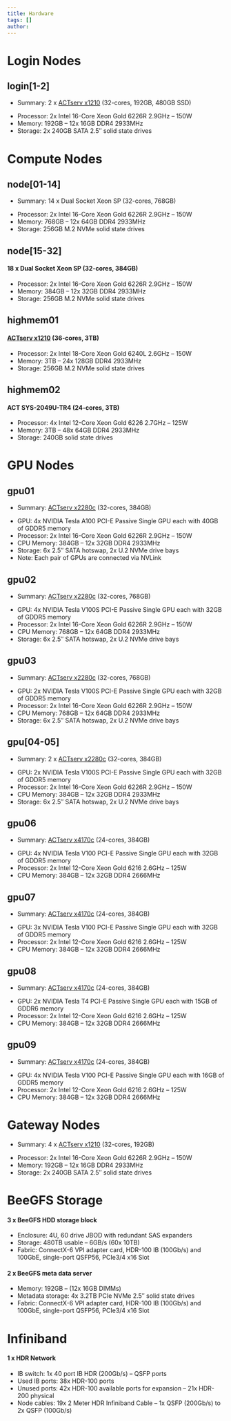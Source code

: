 ```yaml
---
title: Hardware
tags: []
author: 
---
```


# Login Nodes
## login\[1-2\]
-  Summary: 2 x [ACTserv x1210](https://www.advancedclustering.com/act_systems/actserv-x1210/) (32-cores, 192GB, 480GB SSD)
*   Processor: 2x Intel 16-Core Xeon Gold 6226R 2.9GHz – 150W
*   Memory: 192GB – 12x 16GB DDR4 2933MHz
*   Storage: 2x 240GB SATA 2.5″ solid state drives


# Compute Nodes
## node\[01-14\]
- Summary: 14 x Dual Socket Xeon SP (32-cores, 768GB)
*   Processor: 2x Intel 16-Core Xeon Gold 6226R 2.9GHz – 150W
*   Memory: 768GB – 12x 64GB DDR4 2933MHz
*   Storage: 256GB M.2 NVMe solid state drives

##  node\[15-32\]
#### 18 x Dual Socket Xeon SP (32-cores, 384GB)

*   Processor: 2x Intel 16-Core Xeon Gold 6226R 2.9GHz – 150W
*   Memory: 384GB – 12x 32GB DDR4 2933MHz
*   Storage: 256GB M.2 NVMe solid state drives

## highmem01
#### [ACTserv x1210](https://www.advancedclustering.com/act_systems/actserv-x1210/) (36-cores, 3TB) 

*   Processor: 2x Intel 18-Core Xeon Gold 6240L 2.6GHz – 150W
*   Memory: 3TB – 24x 128GB DDR4 2933MHz
*   Storage: 256GB M.2 NVMe solid state drives

## highmem02
#### ACT SYS-2049U-TR4 (24-cores, 3TB)

*   Processor: 4x Intel 12-Core Xeon Gold 6226 2.7GHz – 125W
*   Memory: 3TB – 48x 64GB DDR4 2933MHz
*   Storage: 240GB solid state drives


# GPU Nodes
## gpu01
- Summary: [ACTserv x2280c](https://www.advancedclustering.com/act_systems/actserv-x2280c/) (32-cores, 384GB)
*   GPU: 4x NVIDIA Tesla A100 PCI-E Passive Single GPU each with 40GB of GDDR5 memory
*   Processor: 2x Intel 16-Core Xeon Gold 6226R 2.9GHz – 150W
*   CPU Memory: 384GB – 12x 32GB DDR4 2933MHz
*   Storage: 6x 2.5″ SATA hotswap, 2x U.2 NVMe drive bays
*   Note: Each pair of GPUs are connected via NVLink

## gpu02
-  Summary: [ACTserv x2280c](https://www.advancedclustering.com/act_systems/actserv-x2280c/) (32-cores, 768GB)
*   GPU: 4x NVIDIA Tesla V100S PCI-E Passive Single GPU each with 32GB of GDDR5 memory
*   Processor: 2x Intel 16-Core Xeon Gold 6226R 2.9GHz – 150W
*   CPU Memory: 768GB – 12x 64GB DDR4 2933MHz
*   Storage: 6x 2.5″ SATA hotswap, 2x U.2 NVMe drive bays

## gpu03
 - Summary:  [ACTserv x2280c](https://www.advancedclustering.com/act_systems/actserv-x2280c/) (32-cores, 768GB)
*   GPU: 2x NVIDIA Tesla V100S PCI-E Passive Single GPU each with 32GB of GDDR5 memory
*   Processor: 2x Intel 16-Core Xeon Gold 6226R 2.9GHz – 150W
*   CPU Memory: 768GB – 12x 64GB DDR4 2933MHz
*   Storage: 6x 2.5″ SATA hotswap, 2x U.2 NVMe drive bays

## gpu\[04-05\]
 - Summary:  2 x [ACTserv x2280c](https://www.advancedclustering.com/act_systems/actserv-x2280c/) (32-cores, 384GB) 
*   GPU: 2x NVIDIA Tesla V100S PCI-E Passive Single GPU each with 32GB of GDDR5 memory
*   Processor: 2x Intel 16-Core Xeon Gold 6226R 2.9GHz – 150W
*   CPU Memory: 384GB – 12x 32GB DDR4 2933MHz
*   Storage: 6x 2.5″ SATA hotswap, 2x U.2 NVMe drive bays

## gpu06
 - Summary:  [ACTserv x4170c](https://www.advancedclustering.com/act_systems/actserv-x4170c/) (24-cores, 384GB) 
*   GPU: 4x NVIDIA Tesla V100 PCI-E Passive Single GPU each with 32GB of GDDR5 memory
*   Processor: 2x Intel 12-Core Xeon Gold 6216 2.6GHz – 125W
*   CPU Memory: 384GB – 12x 32GB DDR4 2666MHz

## gpu07
 - Summary:  [ACTserv x4170c](https://www.advancedclustering.com/act_systems/actserv-x4170c/) (24-cores, 384GB)
*   GPU: 3x NVIDIA Tesla V100 PCI-E Passive Single GPU each with 32GB of GDDR5 memory
*   Processor: 2x Intel 12-Core Xeon Gold 6216 2.6GHz – 125W
*   CPU Memory: 384GB – 12x 32GB DDR4 2666MHz

## gpu08
 - Summary:  [ACTserv x4170c](https://www.advancedclustering.com/act_systems/actserv-x4170c/) (24-cores, 384GB)
*   GPU: 2x NVIDIA Tesla T4 PCI-E Passive Single GPU each with 15GB of GDDR6 memory
*   Processor: 2x Intel 12-Core Xeon Gold 6216 2.6GHz – 125W
*   CPU Memory: 384GB – 12x 32GB DDR4 2666MHz

## gpu09
 - Summary:  [ACTserv x4170c](https://www.advancedclustering.com/act_systems/actserv-x4170c/) (24-cores, 384GB)
*   GPU: 4x NVIDIA Tesla V100 PCI-E Passive Single GPU each with 16GB of GDDR5 memory
*   Processor: 2x Intel 12-Core Xeon Gold 6216 2.6GHz – 125W
*   CPU Memory: 384GB – 12x 32GB DDR4 2666MHz

# Gateway Nodes
 - Summary:  4 x [ACTserv x1210](https://www.advancedclustering.com/act_systems/actserv-x1210/) (32-cores, 192GB)
* Processor: 2x Intel 16-Core Xeon Gold 6226R 2.9GHz – 150W
* Memory: 192GB – 12x 16GB DDR4 2933MHz
* Storage: 2x 240GB SATA 2.5″ solid state drives

# BeeGFS Storage

#### 3 x BeeGFS HDD storage block

*   Enclosure: 4U, 60 drive JBOD with redundant SAS expanders
*   Storage: 480TB usable – 6GB/s (60x 10TB)
*   Fabric: ConnectX-6 VPI adapter card, HDR-100 IB (100Gb/s) and 100GbE, single-port QSFP56, PCIe3/4 x16 Slot

#### 2 x BeeGFS meta data server

*   Memory: 192GB – (12x 16GB DIMMs)
*   Metadata storage: 4x 3.2TB PCIe NVMe 2.5″ solid state drives
*   Fabric: ConnectX-6 VPI adapter card, HDR-100 IB (100Gb/s) and 100GbE, single-port QSFP56, PCIe3/4 x16 Slot

# Infiniband

#### 1 x HDR Network

*   IB switch: 1x 40 port IB HDR (200Gb/s) – QSFP ports
*   Used IB ports: 38x HDR-100 ports
*   Unused ports: 42x HDR-100 available ports for expansion – 21x HDR-200 physical
*   Node cables: 19x 2 Meter HDR Infiniband Cable – 1x QSFP (200Gb/s) to 2x QSFP (100Gb/s)
